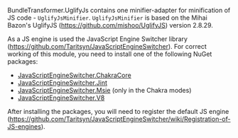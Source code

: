 BundleTransformer.UglifyJs contains one minifier-adapter for minification of JS code - `UglifyJsMinifier`.
`UglifyJsMinifier` is based on the Mihai Bazon's UglifyJS (https://github.com/mishoo/UglifyJS) version 2.8.29.

As a JS engine is used the JavaScript Engine Switcher library (https://github.com/Taritsyn/JavaScriptEngineSwitcher).
For correct working of this module, you need to install one of the following NuGet packages:

 * [JavaScriptEngineSwitcher.ChakraCore](https://www.nuget.org/packages/JavaScriptEngineSwitcher.ChakraCore)
 * [JavaScriptEngineSwitcher.Jint](https://www.nuget.org/packages/JavaScriptEngineSwitcher.Jint)
 * [JavaScriptEngineSwitcher.Msie](https://www.nuget.org/packages/JavaScriptEngineSwitcher.Msie) (only in the Chakra modes)
 * [JavaScriptEngineSwitcher.V8](https://www.nuget.org/packages/JavaScriptEngineSwitcher.V8)

 After installing the packages, you will need to register the default JS engine (https://github.com/Taritsyn/JavaScriptEngineSwitcher/wiki/Registration-of-JS-engines).
